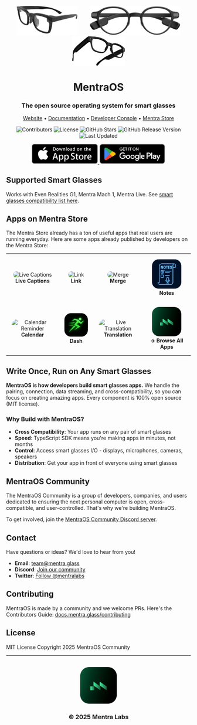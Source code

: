 <div align="center">
  <p>
    <img src="./mobile/assets/glasses/mentra-mach1-glasses.png" alt="Mentra Mach 1" height="80" style="margin: 0 15px;" />
    <img src="./mobile/assets/glasses/g1.png" alt="Even Realities G1" height="80" style="margin: 0 15px;" />
    <img src="./images/MentraLiveFinal.png" alt="Mentra Live" height="80" style="margin: 0 15px;" />
  </p>
  <h1>MentraOS</h1>
  <h3>The open source operating system for smart glasses</h3>
  
  <p>
    <a href="https://mentra.glass">Website</a> •
    <a href="https://docs.mentra.glass">Documentation</a> •
    <a href="https://console.mentra.glass">Developer Console</a> •
    <a href="https://apps.mentra.glass">Mentra Store</a>
  </p>

  <p>
    <img src="https://img.shields.io/github/contributors/TeamOpenSmartGlasses/Convoscope" alt="Contributors" />
    <img src="https://img.shields.io/github/license/TeamOpenSmartGlasses/Convoscope" alt="License" />
    <img src="https://img.shields.io/github/stars/TeamOpenSmartGlasses/Convoscope?style=social" alt="GitHub Stars" />
    <img src="https://img.shields.io/github/v/release/TeamOpenSmartGlasses/Convoscope" alt="GitHub Release Version" />
    <img src="https://img.shields.io/github/last-commit/TeamOpenSmartGlasses/Convoscope" alt="Last Updated" />
  </p>
</div>

<div align="center">
  <a href="https://apps.apple.com/us/app/mentra-the-smart-glasses-app/id6747363193">
    <img src="./images/AppStoreBadge.png" alt="Download on the App Store" width="180">
  </a>
  <a href="https://play.google.com/store/apps/details?id=com.mentra.mentra">
    <img src="./images/GooglePlayBadge.png" alt="Get it on Google Play" width="180">
  </a>
</div>

## Supported Smart Glasses

Works with Even Realities G1, Mentra Mach 1, Mentra Live. See [smart glasses compatibility list here](./glasses-compatibility.md).

## Apps on Mentra Store

The Mentra Store already has a ton of useful apps that real users are running everyday. Here are some apps already published by developers on the Mentra Store:

<div align="center">
  <table border="0" style="border: none;">
    <tr>
      <td align="center" style="padding: 15px;">
        <a href="https://apps.mentra.glass/package/com.augmentos.livecaptions" style="text-decoration: none; color: inherit;">
          <img src="https://appstore.augmentos.org/app-icons/captions.png" alt="Live Captions" width="80" style="border-radius: 18px;" />
          <br /><b>Live Captions</b>
        </a>
      </td>
      <td align="center" style="padding: 15px;">
        <a href="https://apps.mentra.glass/package/com.mentra.link" style="text-decoration: none; color: inherit;">
          <img src="https://appstore.augmentos.org/app-icons/mentra-link.png" alt="Link" width="80" style="border-radius: 18px;" />
          <br /><b>Link</b>
        </a>
      </td>
      <td align="center" style="padding: 15px;">
        <a href="https://apps.mentra.glass/package/com.mentra.merge" style="text-decoration: none; color: inherit;">
          <img src="https://appstore.augmentos.org/app-icons/mentra-merge.png" alt="Merge" width="80" style="border-radius: 18px;" />
          <br /><b>Merge</b>
        </a>
      </td>
      <td align="center" style="padding: 15px;">
        <a href="https://apps.mentra.glass/package/com.mentra.notes" style="text-decoration: none; color: inherit;">
          <img src="./images/MentraNotes.png" alt="Notes" width="80" style="border-radius: 18px;" />
          <br /><b>Notes</b>
        </a>
      </td>
    </tr>
    <tr>
      <td align="center" style="padding: 15px;">
        <a href="https://apps.mentra.glass/package/com.mentra.calendarreminder" style="text-decoration: none; color: inherit;">
          <img src="https://imagedelivery.net/nrc8B2Lk8UIoyW7fY8uHVg/472942d8-7581-404a-0f2d-e9c9f13d3e00/public" alt="Calendar Reminder" width="80" style="border-radius: 18px;" />
          <br /><b>Calendar</b>
        </a>
      </td>
      <td align="center" style="padding: 15px;">
        <a href="https://apps.mentra.glass/package/com.mentra.dash" style="text-decoration: none; color: inherit;">
          <img src="./images/MentraDash.png" alt="Dash" width="80" style="border-radius: 18px;" />
          <br /><b>Dash</b>
        </a>
      </td>
      <td align="center" style="padding: 15px;">
        <a href="https://apps.mentra.glass/package/com.mentra.translation" style="text-decoration: none; color: inherit;">
          <img src="https://imagedelivery.net/nrc8B2Lk8UIoyW7fY8uHVg/5b164770-ec85-47ad-3825-7ff2520c5600/square" alt="Live Translation" width="80" style="border-radius: 18px;" />
          <br /><b>Translation</b>
        </a>
      </td>
      <td align="center" style="padding: 15px;">
        <a href="https://apps.mentra.glass" style="text-decoration: none; color: inherit;">
          <img src="./images/MentraLogoSquareRound.png" alt="Mentra Store" width="80" style="border-radius: 18px;" />
          <br /><b>→ Browse All Apps</b>
        </a>
      </td>
    </tr>
  </table>
</div>

## Write Once, Run on Any Smart Glasses

**MentraOS is how developers build smart glasses apps.** We handle the pairing, connection, data streaming, and cross-compatibility, so you can focus on creating amazing apps. Every component is 100% open source (MIT license).

### Why Build with MentraOS?

- **Cross Compatibility**: Your app runs on any pair of smart glasses
- **Speed**: TypeScript SDK means you're making apps in minutes, not months
- **Control**: Access smart glasses I/O - displays, microphones, cameras, speakers
- **Distribution**: Get your app in front of everyone using smart glasses

## MentraOS Community

The MentraOS Community is a group of developers, companies, and users dedicated to ensuring the next personal computer is open, cross-compatible, and user-controlled. That's why we're building MentraOS.

To get involved, join the [MentraOS Community Discord server](https://mentra.glass/discord).

## Contact

Have questions or ideas? We'd love to hear from you!

- **Email**: [team@mentra.glass](mailto:team@mentra.glass)
- **Discord**: [Join our community](http://mentra.glass/discord)
- **Twitter**: [Follow @mentralabs](https://x.com/mentralabs)

## Contributing

MentraOS is made by a community and we welcome PRs. Here's the Contributors Guide: [docs.mentra.glass/contributing](https://docs.mentra.glass/contributing)

## License

MIT License Copyright 2025 MentraOS Community

---

<div align="center">
  <br />
  <img width="100" alt="MentraOS" src="./images/MentraLogoSquareRound.png" style="border-radius: 20%;" />
  <h3>© 2025 Mentra Labs</h3>
</div>
